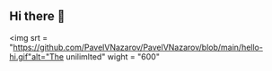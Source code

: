 ## Hi there 👋

<img srt = "https://github.com/PavelVNazarov/PavelVNazarov/blob/main/hello-hi.gif"alt="The unilimlted" wight = "600"
